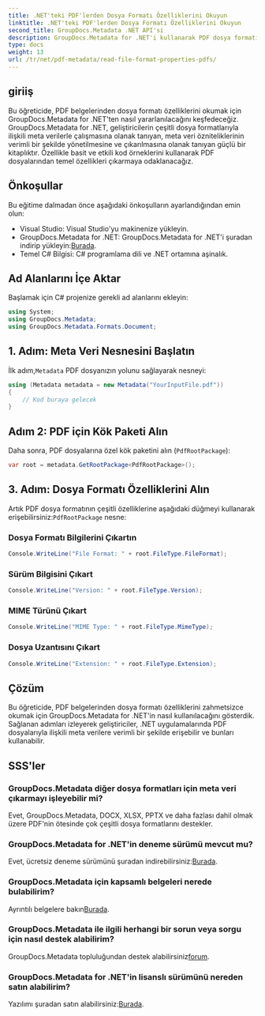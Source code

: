 ```yaml
---
title: .NET'teki PDF'lerden Dosya Formatı Özelliklerini Okuyun
linktitle: .NET'teki PDF'lerden Dosya Formatı Özelliklerini Okuyun
second_title: GroupDocs.Metadata .NET API'si
description: GroupDocs.Metadata for .NET'i kullanarak PDF dosya formatı özelliklerini nasıl çıkaracağınızı öğrenin. Basit C# ile meta veri yönetimine dalın.
type: docs
weight: 13
url: /tr/net/pdf-metadata/read-file-format-properties-pdfs/
---
```

## giriiş
Bu öğreticide, PDF belgelerinden dosya formatı özelliklerini okumak için GroupDocs.Metadata for .NET'ten nasıl yararlanılacağını keşfedeceğiz. GroupDocs.Metadata for .NET, geliştiricilerin çeşitli dosya formatlarıyla ilişkili meta verilerle çalışmasına olanak tanıyan, meta veri özniteliklerinin verimli bir şekilde yönetilmesine ve çıkarılmasına olanak tanıyan güçlü bir kitaplıktır. Özellikle basit ve etkili kod örneklerini kullanarak PDF dosyalarından temel özellikleri çıkarmaya odaklanacağız.
## Önkoşullar
Bu eğitime dalmadan önce aşağıdaki önkoşulların ayarlandığından emin olun:
- Visual Studio: Visual Studio'yu makinenize yükleyin.
-  GroupDocs.Metadata for .NET: GroupDocs.Metadata for .NET'i şuradan indirip yükleyin:[Burada](https://releases.groupdocs.com/metadata/net/).
- Temel C# Bilgisi: C# programlama dili ve .NET ortamına aşinalık.

## Ad Alanlarını İçe Aktar
Başlamak için C# projenize gerekli ad alanlarını ekleyin:
```csharp
using System;
using GroupDocs.Metadata;
using GroupDocs.Metadata.Formats.Document;
```
## 1. Adım: Meta Veri Nesnesini Başlatın
 İlk adım,`Metadata` PDF dosyanızın yolunu sağlayarak nesneyi:
```csharp
using (Metadata metadata = new Metadata("YourInputFile.pdf"))
{
    // Kod buraya gelecek
}
```
## Adım 2: PDF için Kök Paketi Alın
Daha sonra, PDF dosyalarına özel kök paketini alın (`PdfRootPackage`):
```csharp
var root = metadata.GetRootPackage<PdfRootPackage>();
```
## 3. Adım: Dosya Formatı Özelliklerini Alın
 Artık PDF dosya formatının çeşitli özelliklerine aşağıdaki düğmeyi kullanarak erişebilirsiniz:`PdfRootPackage` nesne:
### Dosya Formatı Bilgilerini Çıkartın
```csharp
Console.WriteLine("File Format: " + root.FileType.FileFormat);
```
### Sürüm Bilgisini Çıkart
```csharp
Console.WriteLine("Version: " + root.FileType.Version);
```
### MIME Türünü Çıkart
```csharp
Console.WriteLine("MIME Type: " + root.FileType.MimeType);
```
### Dosya Uzantısını Çıkart
```csharp
Console.WriteLine("Extension: " + root.FileType.Extension);
```

## Çözüm
Bu öğreticide, PDF belgelerinden dosya formatı özelliklerini zahmetsizce okumak için GroupDocs.Metadata for .NET'in nasıl kullanılacağını gösterdik. Sağlanan adımları izleyerek geliştiriciler, .NET uygulamalarında PDF dosyalarıyla ilişkili meta verilere verimli bir şekilde erişebilir ve bunları kullanabilir.

## SSS'ler
### GroupDocs.Metadata diğer dosya formatları için meta veri çıkarmayı işleyebilir mi?
Evet, GroupDocs.Metadata, DOCX, XLSX, PPTX ve daha fazlası dahil olmak üzere PDF'nin ötesinde çok çeşitli dosya formatlarını destekler.
### GroupDocs.Metadata for .NET'in deneme sürümü mevcut mu?
 Evet, ücretsiz deneme sürümünü şuradan indirebilirsiniz:[Burada](https://releases.groupdocs.com/).
### GroupDocs.Metadata için kapsamlı belgeleri nerede bulabilirim?
 Ayrıntılı belgelere bakın[Burada](https://reference.groupdocs.com/metadata/net/).
### GroupDocs.Metadata ile ilgili herhangi bir sorun veya sorgu için nasıl destek alabilirim?
 GroupDocs.Metadata topluluğundan destek alabilirsiniz[forum](https://forum.groupdocs.com/c/metadata/14).
### GroupDocs.Metadata for .NET'in lisanslı sürümünü nereden satın alabilirim?
 Yazılımı şuradan satın alabilirsiniz:[Burada](https://purchase.groupdocs.com/buy).
